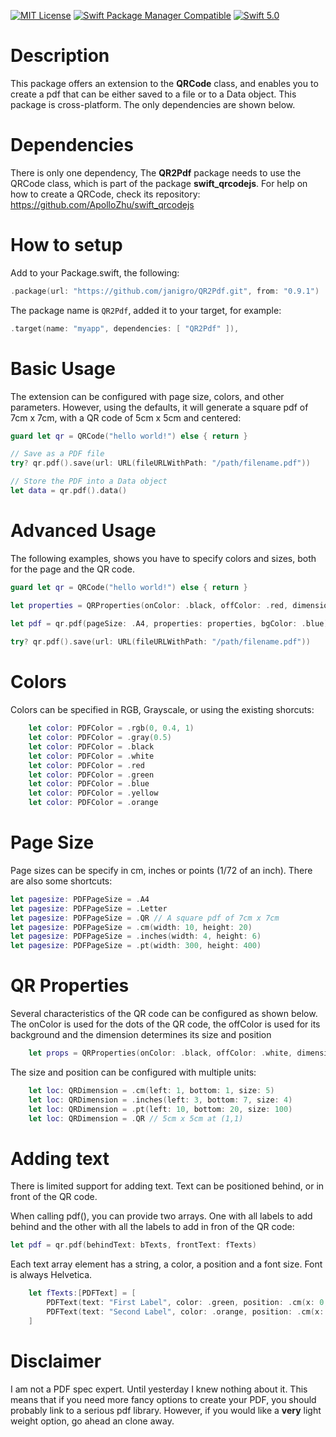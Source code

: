 [![MIT License](https://img.shields.io/github/license/ApolloZhu/swift_qrcodejs.svg)](./LICENSE) [![Swift Package Manager Compatible](https://img.shields.io/badge/SPM-compatible-brightgreen.svg)](https://swift.org/package-manager/) [![Swift 5.0](https://img.shields.io/badge/Swift-5.0-orange.svg)](https://swift.org)

# Description
This package offers an extension to the **QRCode** class, and enables you to create a pdf that can be either saved to a file or to a Data object. This package is cross-platform. The only dependencies are shown below.

# Dependencies

There is only one dependency, The **QR2Pdf** package needs to use the QRCode class, which is part of the package **swift_qrcodejs**. For help on how to create a QRCode, check its repository: https://github.com/ApolloZhu/swift_qrcodejs

# How to setup
Add to your Package.swift, the following:

```swift
.package(url: "https://github.com/janigro/QR2Pdf.git", from: "0.9.1")
```

The package name is ```QR2Pdf```, added it to your target, for example:

```swift
.target(name: "myapp", dependencies: [ "QR2Pdf" ]),
```

# Basic Usage

The extension can be configured with page size, colors, and other parameters. However, using the defaults, it will generate a square pdf of 7cm x 7cm, with a QR code of 5cm x 5cm and centered:

```swift
guard let qr = QRCode("hello world!") else { return }

// Save as a PDF file
try? qr.pdf().save(url: URL(fileURLWithPath: "/path/filename.pdf"))

// Store the PDF into a Data object
let data = qr.pdf().data()

```

# Advanced Usage

The following examples, shows you have to specify colors and sizes, both for the page and the QR code.

```swift
guard let qr = QRCode("hello world!") else { return }

let properties = QRProperties(onColor: .black, offColor: .red, dimension: .cm(left: 2, bottom: 2, size: 10))
    
let pdf = qr.pdf(pageSize: .A4, properties: properties, bgColor: .blue)

try? qr.pdf().save(url: URL(fileURLWithPath: "/path/filename.pdf"))
```

# Colors

Colors can be specified in RGB, Grayscale, or using the existing shorcuts:

```swift
    let color: PDFColor = .rgb(0, 0.4, 1)
    let color: PDFColor = .gray(0.5)
    let color: PDFColor = .black
    let color: PDFColor = .white
    let color: PDFColor = .red
    let color: PDFColor = .green
    let color: PDFColor = .blue
    let color: PDFColor = .yellow
    let color: PDFColor = .orange
```

# Page Size

Page sizes can be specify in cm, inches or points (1/72 of an inch). There are also some shortcuts:

```swift
let pagesize: PDFPageSize = .A4
let pagesize: PDFPageSize = .Letter
let pagesize: PDFPageSize = .QR // A square pdf of 7cm x 7cm
let pagesize: PDFPageSize = .cm(width: 10, height: 20)
let pagesize: PDFPageSize = .inches(width: 4, height: 6)
let pagesize: PDFPageSize = .pt(width: 300, height: 400)
```

# QR Properties

Several characteristics of the QR code can be configured as shown below. The onColor is used for the dots of the QR code, the offColor is used for its background and the dimension determines its size and position

```swift
    let props = QRProperties(onColor: .black, offColor: .white, dimension: loc)
```

The size and position can be configured with multiple units:

```swift
    let loc: QRDimension = .cm(left: 1, bottom: 1, size: 5)
    let loc: QRDimension = .inches(left: 3, bottom: 7, size: 4)
    let loc: QRDimension = .pt(left: 10, bottom: 20, size: 100)
    let loc: QRDimension = .QR // 5cm x 5cm at (1,1)
```

# Adding text
There is limited support for adding text. Text can be positioned behind, or in front of the QR code.

When calling pdf(), you can provide two arrays. One with all labels to add behind and the other with all the labels to add in fron of the QR code:

```swift
let pdf = qr.pdf(behindText: bTexts, frontText: fTexts)
```

Each text array element has a string, a color, a position and a font size. Font is always Helvetica.

```swift
    let fTexts:[PDFText] = [
        PDFText(text: "First Label", color: .green, position: .cm(x: 0, y: 4), size: 16),
        PDFText(text: "Second Label", color: .orange, position: .cm(x: 0, y: 5), size: 18)
    ]
```

# Disclaimer

I am not a PDF spec expert. Until yesterday I knew nothing about it. This means that if you need more fancy options to create your PDF, you should probably link to a serious pdf library. However, if you would like a **very** light weight option, go ahead an clone away.






